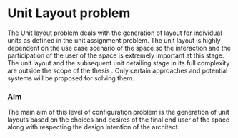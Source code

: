 # Unit Layout problem

The Unit layout problem deals with the generation of layout for individual units as defined in the unit assignment problem. The unit layout is highly dependent on the use case scenario of the space so the interaction and the participation of the user of the space is extremely important at this stage. The unit layout and the subsequent unit detailing stage in its full complexity are outside the scope of the thesis . Only certain approaches and potential systems will be proposed for solving them. 

### Aim

The main aim of this level of configuration problem is the generation of unit layouts based on the choices and desires of the final end user of the space along with respecting the design intention of the architect. 
